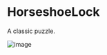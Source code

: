 # HorseshoeLock
A classic puzzle.

![image](https://github.com/user-attachments/assets/0839e093-dd5d-4aa5-bbac-49f35a6dd7aa)
